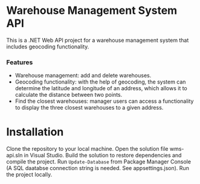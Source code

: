 # Warehouse Management System API
This is a .NET Web API project for a warehouse management system that includes geocoding functionality.

### Features
- Warehouse management: add and delete warehouses.
- Geocoding functionality: with the help of geocoding, the system can determine the latitude and longitude of an address, which allows it to calculate the distance between two points.
- Find the closest warehouses: manager users can access a functionality to display the three closest warehouses to a given address.

# Installation
Clone the repository to your local machine.
Open the solution file wms-api.sln in Visual Studio.
Build the solution to restore dependencies and compile the project.
Run `Update-Database` from Package Manager Console (A SQL daatabse connection string is needed. See appsettings.json).
Run the project locally.
